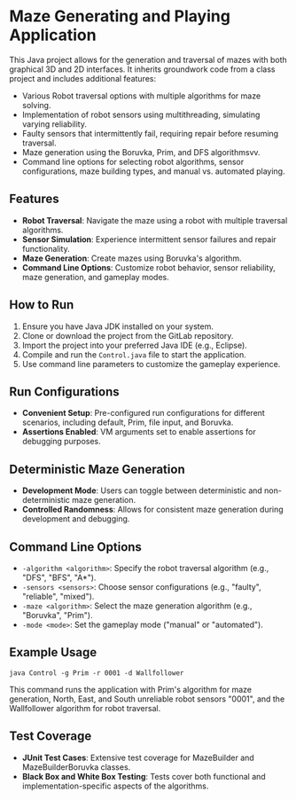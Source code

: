 
# Maze Generating and Playing Application

This Java project allows for the generation and traversal of mazes with both graphical 3D and 2D interfaces. It inherits groundwork code from a class project and includes additional features:

* Various Robot traversal options with multiple algorithms for maze solving.
* Implementation of robot sensors using multithreading, simulating varying reliability.
* Faulty sensors that intermittently fail, requiring repair before resuming traversal.
* Maze generation using the Boruvka, Prim, and DFS  algorithmsvv.
* Command line options for selecting robot algorithms, sensor configurations, maze building types, and manual vs. automated playing.

## Features
* **Robot Traversal**: Navigate the maze using a robot with multiple traversal algorithms.
* **Sensor Simulation**: Experience intermittent sensor failures and repair functionality.
* **Maze Generation**: Create mazes using Boruvka's algorithm.
* **Command Line Options**: Customize robot behavior, sensor reliability, maze generation, and gameplay modes.

## How to Run
1. Ensure you have Java JDK installed on your system.
2. Clone or download the project from the GitLab repository.
3. Import the project into your preferred Java IDE (e.g., Eclipse).
4. Compile and run the `Control.java` file to start the application.
5. Use command line parameters to customize the gameplay experience.

## Run Configurations

- **Convenient Setup**: Pre-configured run configurations for different scenarios, including default, Prim, file input, and Boruvka.
- **Assertions Enabled**: VM arguments set to enable assertions for debugging purposes.

## Deterministic Maze Generation

- **Development Mode**: Users can toggle between deterministic and non-deterministic maze generation.
- **Controlled Randomness**: Allows for consistent maze generation during development and debugging.

## Command Line Options
* `-algorithm <algorithm>`: Specify the robot traversal algorithm (e.g., "DFS", "BFS", "A*").
* `-sensors <sensors>`: Choose sensor configurations (e.g., "faulty", "reliable", "mixed").
* `-maze <algorithm>`: Select the maze generation algorithm (e.g., "Boruvka", "Prim").
* `-mode <mode>`: Set the gameplay mode ("manual" or "automated").

## Example Usage

```
java Control -g Prim -r 0001 -d Wallfollower
```

This command runs the application with Prim's algorithm for maze generation, North, East, and South unreliable robot sensors "0001", and the Wallfollower algorithm for robot traversal.



## Test Coverage

- **JUnit Test Cases**: Extensive test coverage for MazeBuilder and MazeBuilderBoruvka classes.
- **Black Box and White Box Testing**: Tests cover both functional and implementation-specific aspects of the algorithms.

